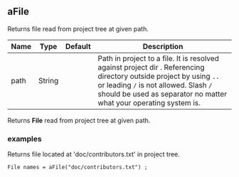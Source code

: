 ## aFile

Returns file read from project tree at given path.

 | Name | Type | Default | Description |
 | ---- | ---- | ------- | ----------- |
 | path | String |   | Path in project to a file. It is resolved against project dir . Referencing directory outside project by using `..` or leading `/` is not allowed. Slash `/` should be used as separator no matter what your operating system is. |

Returns __File__ read from project tree at given path.

### examples

Returns file located at 'doc/contributors.txt' in project tree.
```
File names = aFile("doc/contributors.txt") ;
```
